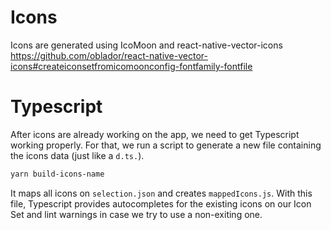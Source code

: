 # Icons

Icons are generated using IcoMoon and react-native-vector-icons https://github.com/oblador/react-native-vector-icons#createiconsetfromicomoonconfig-fontfamily-fontfile

# Typescript

After icons are already working on the app, we need to get Typescript working properly.
For that, we run a script to generate a new file containing the icons data (just like a `d.ts.`).

```sh
yarn build-icons-name
```

It maps all icons on `selection.json` and creates `mappedIcons.js`.
With this file, Typescript provides autocompletes for the existing icons on our Icon Set and lint warnings in case we try to use a non-exiting one.
